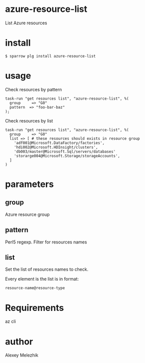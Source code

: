 # azure-resource-list

List Azure resources

# install

    $ sparrow plg install azure-resource-list

# usage


Check resources by pattern

    task-run "get resources list", "azure-resource-list", %(
      group     => "G0"
      pattern  => "foo-bar-baz"
    );


Check resources by list

    task-run "get resources list", "azure-resource-list", %(
      group     => "G0"
      list => [ # these resources should exists in resource group
        'adf001@Microsoft.DataFactory/factories',
        'hdi002@Microsoft.HDInsight/clusters',
        'db003/master@Microsoft.Sql/servers/databases'
        'storarge004@Microsoft.Storage/storageAccounts',
      ]
    )

# parameters

## group

Azure resource group

## pattern

Perl5 regexp. Filter for resources names

## list

Set the list of resources names to check.

Every element is the list is in format:

    resource-name@resource-type

# Requirements

az cli

# author

Alexey Melezhik


